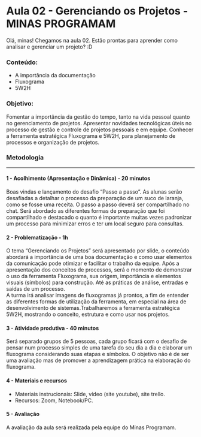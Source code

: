 # Aula 02 - Gerenciando os Projetos - MINAS PROGRAMAM

Olá, minas! Chegamos na aula 02. Estão prontas para aprender como analisar e gerenciar um projeto? :D

### Conteúdo:

- A importância da documentação
- Fluxograma
- 5W2H

### Objetivo: 

Fomentar a importância da gestão do tempo, tanto na vida pessoal quanto no gerenciamento de projetos. Apresentar novidades tecnológicas úteis no processo de gestão e controle de projetos pessoais e em equipe. Conhecer a ferramenta estratégica Fluxograma e 5W2H, para planejamento de processos e organização de projetos.

### Metodologia
-------------------------------------------------------------

#### 1 - Acolhimento (Apresentação e Dinâmica) - 20 minutos
Boas vindas e lançamento do desafio “Passo a passo”. As alunas serão desafiadas a detalhar o processo da preparação de um suco de laranja, como se fosse uma receita. O passo a passo deverá ser compartilhado no chat. Será abordado as diferentes formas de preparação que foi compartilhado e destacado o quanto é importante muitas vezes padronizar um processo para minimizar erros e ter um local seguro para consultas. 


#### 2 - Problematização - 1h 

O tema “Gerenciando os Projetos” será apresentado por slide, o conteúdo abordará a importância de uma boa documentação e como usar elementos da comunicação pode otimizar e facilitar o trabalho da equipe. Após a apresentação dos conceitos de processos, será o momento de demonstrar o uso da ferramenta Fluxograma, sua origem, importância e elementos visuais (símbolos) para construção. Até as práticas de análise, entradas e saídas de um processo.  
A turma irá analisar imagens de fluxogramas já prontos, a fim de entender as diferentes formas de utilização da ferramenta, em especial na área de desenvolvimento de sistemas.Trabalharemos a ferramenta estratégica 5W2H, mostrando o conceito, estrutura e como usar nos projetos.


#### 3 - Atividade produtiva - 40 minutos
Será separado grupos de 5 pessoas, cada grupo ficará com o desafio de pensar num processo simples de uma tarefa do seu dia a dia e elaborar um fluxograma considerando suas etapas e símbolos. O objetivo não é de ser uma avaliação mas de promover a aprendizagem prática na elaboração do fluxograma. 

#### 4 - Materiais e recursos

- Materiais instrucionais: Slide, vídeo (site youtube), site trello.
- Recursos:  Zoom, Notebook/PC.

#### 5 - Avaliação
A avaliação da aula será realizada pela equipe do Minas Programam.







